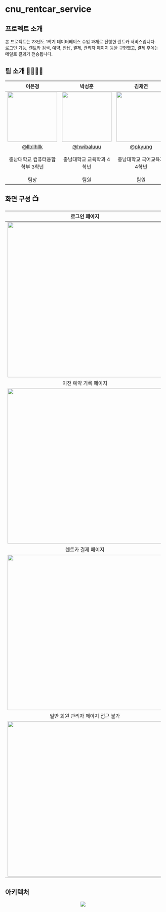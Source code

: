 # cnu_rentcar_service

## 프로젝트 소개
본 프로젝트는 23년도 1학기 데이터베이스 수업 과제로 진행한 렌트카 서비스입니다. 로그인 기능, 렌트카 검색, 예약, 반납, 결제, 관리자 페이지 등을 구현했고, 결제 후에는 메일로 결과가 전송됩니다. 

## 팀 소개  👨‍👨‍👧‍👧
|      이은경       |          박성훈         |       김채연        |        강주형        |                                                                                                               
| :------------------------------------------------------------------------------: | :---------------------------------------------------------------------------------------------------------------------------------------------------: | :---------------------------------------------------------------------------------------------------------------------------------------------------------------------------------------------------: | :---------------------------------------------------------------------------------------------------------------------------------------------------------------------------------------------------: |
|   <img width="160px" src="https://avatars.githubusercontent.com/u/81898507?v=4"/>     |                      <img width="160px" src="https://github.com/pkyung/cnu_rentcar_service/assets/81898507/f56f6ed9-1acb-44bb-a3ab-c7babcb002f3" />    |                   <img width="160px" src="https://github.com/pkyung/cnu_rentcar_service/assets/81898507/79a93872-88a6-4dd3-b849-56ff4f30f690"/>   |                   <img width="160px" src="https://github.com/pkyung/cnu_rentcar_service/assets/81898507/ec7f306b-7ad6-428e-99c3-0293f46f51b2"/>   |
|   [@llbllhllk](https://github.com/llbllhllk)   |    [@hwibaluuu](https://github.com/hwibaluuu)  | [@pkyung](https://github.com/pkyung)  | [@daemin-kim](https://github.com/daemin-kim)  |
| 충남대학교 컴퓨터융합학부 3학년 | 충남대학교 교육학과 4학년 | 충남대학교 국어교육과 4학년 | 충남대학교 전기전자정보통신공학교육과 3학년 |
| 팀장 | 팀원 | 팀원 | 팀원 |


## 화면 구성 📺
| 로그인 페이지  |  렌트카 검색 페이지   |
| :-------------------------------------------: | :-------------------------------------------: |
|  <img width="500" src="https://github.com/pkyung/cnu_rentcar_service/assets/81898507/9b776a94-3619-4cbe-be89-6bb2f6ee7f98"/> |    <img width="500" src="https://github.com/pkyung/cnu_rentcar_service/assets/81898507/f71575c0-a642-4932-bdd7-c3662c04940f"/> |
|  이전 예약 기록 페이지   |  예약 내역 페이지   |
| <img width="500" src="https://github.com/pkyung/cnu_rentcar_service/assets/81898507/40ab9ac0-5291-4c9e-9d45-095ed57a9206"/>   |  <img width="500" src="https://github.com/pkyung/cnu_rentcar_service/assets/81898507/df5726f5-a426-4455-b0a0-e47ef70fcd23"/>   |
|  렌트카 결제 페이지   |   결제 후 메일   |
| <img width="500" src="https://github.com/pkyung/cnu_rentcar_service/assets/81898507/5c1fa70e-24f0-4141-94ff-8b55609a8994"/>   | <img width="500" src="https://github.com/pkyung/cnu_rentcar_service/assets/81898507/7fd24099-7438-4172-bfeb-f2fc452e66dc"/>   |
|  일반 회원 관리자 페이지 접근 불가   |   관리자 페이지   |
| <img width="500" src="https://github.com/pkyung/cnu_rentcar_service/assets/81898507/ec3d0ba8-e295-4e5b-93c9-54651f97fd02"/>   | <img width="500" src="https://github.com/pkyung/cnu_rentcar_service/assets/81898507/3b12c016-4961-46f1-bee9-a91064fdff7d"/>   |


## 아키텍처
<p align="center"><img src="https://github.com/pkyung/cnu_rentcar_service/assets/81898507/321dda86-653e-4fd7-b63d-81d07dc9cf08"></p>
